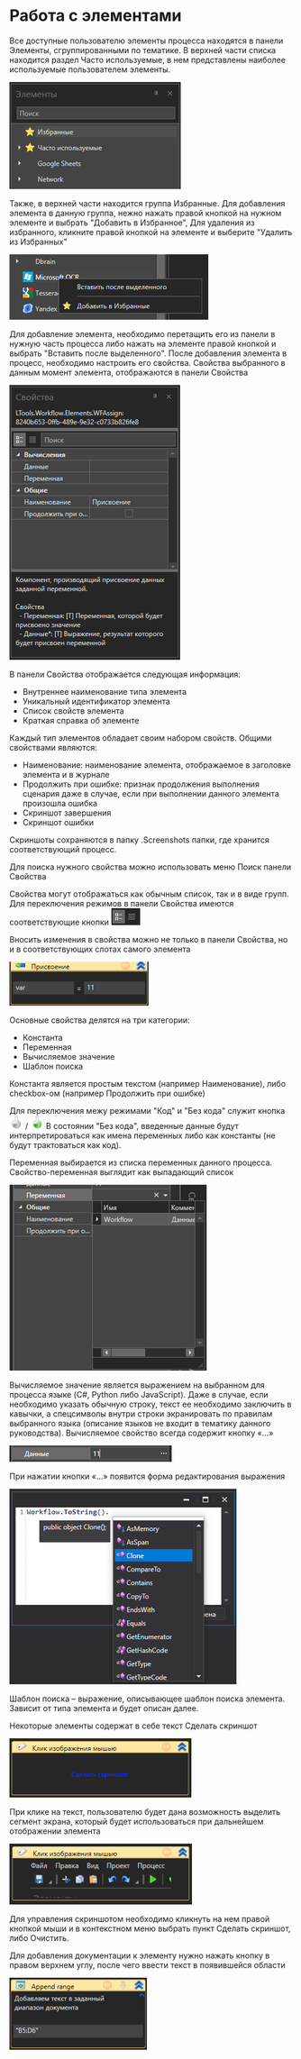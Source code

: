 # Работа с элементами

Все доступные пользователю элементы процесса находятся в панели Элементы, сгруппированными по тематике. В верхней части списка находится раздел Часто используемые, в нем представлены наиболее используемые пользователем элементы.

![](<../../.gitbook/assets/image (887).png>)

Также, в верхней части находится группа Избранные. Для добавления элемента в данную группа, нежно нажать правой кнопкой на нужном элементе и выбрать "Добавить в Избранное", Для удаления из избранного, кликните правой кнопкой на элементе и выберите "Удалить из Избранных"

![](<../../.gitbook/assets/image (947).png>)

Для добавление элемента, необходимо перетащить его из панели в нужную часть процесса либо нажать на элементе правой кнопкой и выбрать "Вставить после выделенного". После добавления элемента в процесс, необходимо настроить его свойства. Свойства выбранного в данным момент элемента, отображаются в панели Свойства

![](<../../.gitbook/assets/0 (173).png>)

В панели Свойства отображается следующая информация:

* Внутреннее наименование типа элемента
* Уникальный идентификатор элемента
* Список свойств элемента
* Краткая справка об элементе

Каждый тип элементов обладает своим набором свойств. Общими свойствами являются:

* Наименование: наименование элемента, отображаемое в заголовке элемента и в журнале
* Продолжить при ошибке: признак продолжения выполнения сценария даже в случае, если при выполнении данного элемента произошла ошибка
* Скриншот завершения
* Скриншот ошибки

Скриншоты сохраняются в папку .Screenshots папки, где хранится соответствующий процесс.

Для поиска нужного свойства можно использовать меню Поиск панели Свойства

Свойства могут отображаться как обычным список, так и в виде групп. Для переключения режимов в панели Свойства имеются соответствующие кнопки ![](<../../.gitbook/assets/1 (124).png>)

Вносить изменения в свойства можно не только в панели Свойства, но и в соответствующих слотах самого элемента

![](<../../.gitbook/assets/2 (10).png>)

Основные свойства делятся на три категории:

* Константа
* Переменная
* Вычисляемое значение
* Шаблон поиска

Константа является простым текстом (например Наименование), либо checkbox-ом (например Продолжить при ошибке)

Для переключения межу режимами "Код" и "Без кода" служит кнопка <img src="../../.gitbook/assets/image (803).png" alt="" data-size="line"> / <img src="../../.gitbook/assets/image (916).png" alt="" data-size="line">  В состоянии "Без кода", введенные данные будут интерпретироваться как имена переменных либо как константы (не будут трактоваться как код).

Переменная выбирается из списка переменных данного процесса. Свойство-переменная выглядит как выпадающий список

![](<../../.gitbook/assets/3 (7).png>)

Вычисляемое значение является выражением на выбранном для процесса языке (C#, Python либо JavaScript). Даже в случае, если необходимо указать обычную строку, текст ее необходимо заключить в кавычки, а спецсимволы внутри строки экранировать по правилам выбранного языка (описание языков не входит в тематику данного руководства). Вычисляемое свойство всегда содержит кнопку «…»

![](<../../.gitbook/assets/4 (5).png>)

При нажатии кнопки «…» появится форма редактирования выражения

![](<../../.gitbook/assets/001 (19).png>)

Шаблон поиска – выражение, описывающее шаблон поиска элемента. Зависит от типа элемента и будет описан далее.

Некоторые элементы содержат в себе текст Сделать скриншот

![](<../../.gitbook/assets/6 (7).png>)

При клике на текст, пользователю будет дана возможность выделить сегмент экрана, который будет использоваться при дальнейшем отображении элемента

![](<../../.gitbook/assets/7 (1).png>)

Для управления скриншотом необходимо кликнуть на нем правой кнопкой мыши и в контекстном меню выбрать пункт Сделать скриншот, либо Очистить.

Для добавления документации к элементу нужно нажать кнопку в правом верхнем углу, после чего ввести текст в появившейся области

![](<../../.gitbook/assets/image (845).png>)

